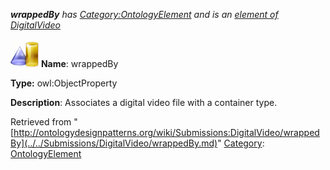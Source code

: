 ___wrappedBy__ has [Category:OntologyElement](../../Category/OntologyElement.md "Category:OntologyElement") and is an [element of](../../Property/ElementOf.md "Property:ElementOf") [DigitalVideo](../../Submissions/DigitalVideo.md "Submissions:DigitalVideo")_


  




[![ObjectProperty](../../images/thumb/c/c3/ObjectProperty.gif/45px-ObjectProperty.gif)](../../Image/ObjectProperty.gif.md "ObjectProperty")
__Name__: wrappedBy 


__Type:__ owl:ObjectProperty 


__Description__: Associates a digital video file with a container type. 





Retrieved from "[http://ontologydesignpatterns.org/wiki/Submissions:DigitalVideo/wrappedBy](../../Submissions/DigitalVideo/wrappedBy.md)"
 [Category](http://ontologydesignpatterns.org/wiki/Special:Categories "Special:Categories"): [OntologyElement](../../Category/OntologyElement.md "Category:OntologyElement")